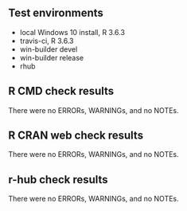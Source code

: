 ## Test environments
* local Windows 10 install, R 3.6.3
* travis-ci, R 3.6.3
* win-builder devel
* win-builder release
* rhub

## R CMD check results
There were no ERRORs, WARNINGs, and no NOTEs.

## R CRAN web check results
There were no ERRORs, WARNINGs, and no NOTEs.

## r-hub check results
There were no ERRORs, WARNINGs, and no NOTEs.
